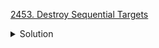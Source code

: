 [2453. Destroy Sequential Targets](https://leetcode.com/contest/biweekly-contest-90/problems/destroy-sequential-targets/)

<details><summary>Solution</summary>

![](https://github.com/archishmanghos/code-images/blob/master/Leetcode/2453.png)

</details>